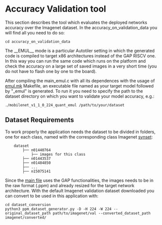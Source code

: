 # Accuracy Validation tool

This section describes the tool which evaluates the deployed networks accuracy over the Imagenet dataset. In the accuracy_on_validation_data you will find all you need to do so:

	cd accuracy_on_validation_data

The \_\_EMUL\_\_ mode is a particular Autotiler setting in which the generated code is compiled to target x86 architectures instead of the GAP RISCV one. In this way you can run the same code which runs on the platform and check the accuracy on a large set of saved images in a very short time (you do not have to flash one by one to the board).

After compiling the main_emul.c with all its dependences with the usage of [emul.mk](./emul.mk) Makefile, an executable file named as your target model followed by "\_emul" is generated. To run it you need to specify the path to the dataset directory on which you want to validate your model accuracy, e.g.:

    ./mobilenet_v1_1_0_224_quant_emul /path/to/your/dataset

## Dataset Requirements

To work properly the application needs the dataset to be divided in folders, one for each class, named with the corresponding class Imagenet [synset](dataset_conversion/tf_synset_name.txt):

```
    dataset
        ├── n01440764
            ├── images for this class
        ├── n01443537
        ├── n01484850
        ├── ...
        ├── n15075141
```

Since the [main file](./main_emul.c) uses the GAP functionalities, the images needs to be in the raw format (.ppm) and already resized for the target network architecture. With the default Imagenet validation dataset downloaded you can convert to be used in this application with:

    cd dataset_conversion
    python3 ppm_dataset_generator.py -D -H 224 -W 224 --original_dataset_path path/to/imagenet/val --converted_dataset_path imagenet/converted/

